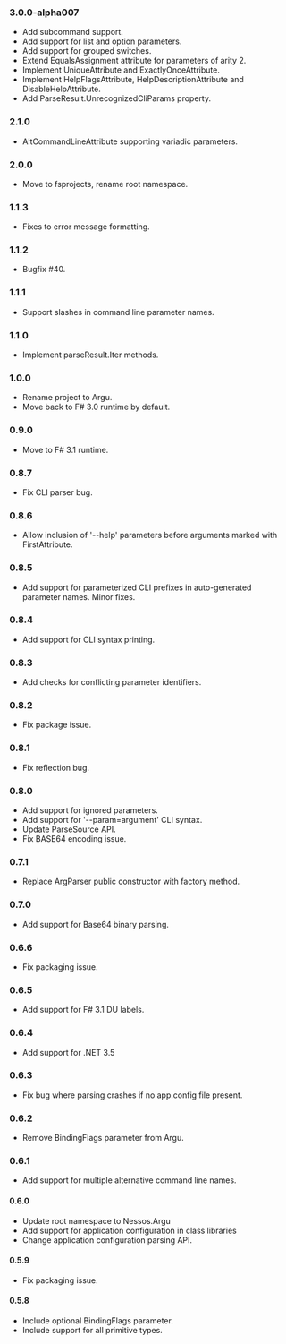 ### 3.0.0-alpha007
* Add subcommand support.
* Add support for list and option parameters.
* Add support for grouped switches.
* Extend EqualsAssignment attribute for parameters of arity 2.
* Implement UniqueAttribute and ExactlyOnceAttribute.
* Implement HelpFlagsAttribute, HelpDescriptionAttribute and DisableHelpAttribute.
* Add ParseResult.UnrecognizedCliParams property.

### 2.1.0
* AltCommandLineAttribute supporting variadic parameters.

### 2.0.0
* Move to fsprojects, rename root namespace.

### 1.1.3
* Fixes to error message formatting.

### 1.1.2
* Bugfix #40.

### 1.1.1
* Support slashes in command line parameter names.

### 1.1.0
* Implement parseResult.Iter methods.

### 1.0.0
* Rename project to Argu.
* Move back to F# 3.0 runtime by default.

### 0.9.0
* Move to F# 3.1 runtime.

### 0.8.7
* Fix CLI parser bug.

### 0.8.6
* Allow inclusion of '--help' parameters before arguments marked with FirstAttribute.

### 0.8.5
* Add support for parameterized CLI prefixes in auto-generated parameter names. Minor fixes.

### 0.8.4
* Add support for CLI syntax printing.

### 0.8.3
* Add checks for conflicting parameter identifiers.

### 0.8.2
* Fix package issue.

### 0.8.1
* Fix reflection bug.

### 0.8.0
* Add support for ignored parameters.
* Add support for '--param=argument' CLI syntax.
* Update ParseSource API.
* Fix BASE64 encoding issue.

### 0.7.1
* Replace ArgParser public constructor with factory method.

### 0.7.0
* Add support for Base64 binary parsing.

### 0.6.6
* Fix packaging issue.

### 0.6.5
* Add support for F# 3.1 DU labels.

### 0.6.4
* Add support for .NET 3.5

### 0.6.3
* Fix bug where parsing crashes if no app.config file present.

### 0.6.2
* Remove BindingFlags parameter from Argu.

### 0.6.1
* Add support for multiple alternative command line names.

#### 0.6.0
* Update root namespace to Nessos.Argu
* Add support for application configuration in class libraries
* Change application configuration parsing API.

#### 0.5.9
* Fix packaging issue.

#### 0.5.8
* Include optional BindingFlags parameter. 
* Include support for all primitive types.